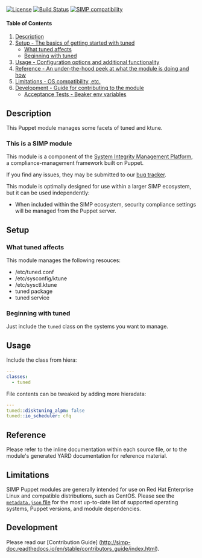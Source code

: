 [![License](http://img.shields.io/:license-apache-blue.svg)](http://www.apache.org/licenses/LICENSE-2.0.html) [![Build Status](https://travis-ci.org/simp/pupmod-simp-tuned.svg)](https://travis-ci.org/simp/pupmod-simp-tuned) [![SIMP compatibility](https://img.shields.io/badge/SIMP%20compatibility-6.*-orange.svg)](https://img.shields.io/badge/SIMP%20compatibility-6.*-orange.svg)

#### Table of Contents

1. [Description](#description)
2. [Setup - The basics of getting started with tuned](#setup)
    * [What tuned affects](#what-tuned-affects)
    * [Beginning with tuned](#beginning-with-tuned)
3. [Usage - Configuration options and additional functionality](#usage)
4. [Reference - An under-the-hood peek at what the module is doing and how](#reference)
5. [Limitations - OS compatibility, etc.](#limitations)
6. [Development - Guide for contributing to the module](#development)
    * [Acceptance Tests - Beaker env variables](#acceptance-tests)


## Description

This Puppet module manages some facets of tuned and ktune.


### This is a SIMP module

This module is a component of the [System Integrity Management Platform](https://github.com/NationalSecurityAgency/SIMP), a compliance-management framework built on Puppet.

If you find any issues, they may be submitted to our [bug tracker](https://simp-project.atlassian.net/).

This module is optimally designed for use within a larger SIMP ecosystem, but it can be used independently:

 * When included within the SIMP ecosystem, security compliance settings will be managed from the Puppet server.


## Setup


### What tuned affects

This module manages the following resouces:
  * /etc/tuned.conf
  * /etc/sysconfig/ktune
  * /etc/sysctl.ktune
  * tuned package
  * tuned service


### Beginning with tuned

Just include the `tuned` class on the systems you want to manage.

## Usage

Include the class from hiera:

```yaml
---
classes:
  - tuned
```

File contents can be tweaked by adding more hieradata:

``` yaml
---
tuned::disktuning_alpm: false
tuned::io_scheduler: cfq
```


## Reference

Please refer to the inline documentation within each source file, or to the module's generated YARD documentation for reference material.


## Limitations

SIMP Puppet modules are generally intended for use on Red Hat Enterprise Linux and compatible distributions, such as CentOS. Please see the [`metadata.json` file](./metadata.json) for the most up-to-date list of supported operating systems, Puppet versions, and module dependencies.


## Development

Please read our [Contribution Guide] (http://simp-doc.readthedocs.io/en/stable/contributors_guide/index.html).
